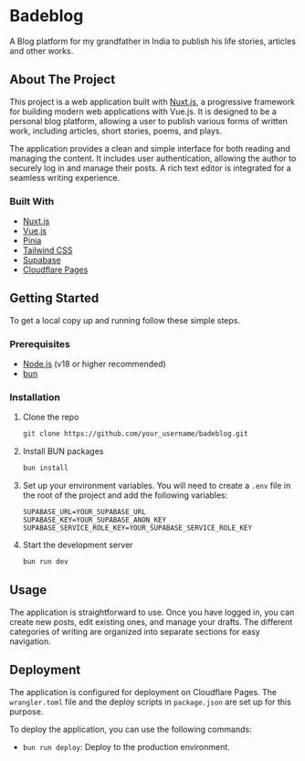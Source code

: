 # Badeblog

A Blog platform for my grandfather in India to publish his life stories, articles and other works.

## About The Project

This project is a web application built with [Nuxt.js](https://nuxt.com/), a progressive framework for building modern web applications with Vue.js. It is designed to be a personal blog platform, allowing a user to publish various forms of written work, including articles, short stories, poems, and plays.

The application provides a clean and simple interface for both reading and managing the content. It includes user authentication, allowing the author to securely log in and manage their posts. A rich text editor is integrated for a seamless writing experience.

### Built With

*   [Nuxt.js](https://nuxt.com/)
*   [Vue.js](https://vuejs.org/)
*   [Pinia](https://pinia.vuejs.org/)
*   [Tailwind CSS](https://tailwindcss.com/)
*   [Supabase](https://supabase.io/)
*   [Cloudflare Pages](https://pages.cloudflare.com/)

## Getting Started

To get a local copy up and running follow these simple steps.

### Prerequisites

*   [Node.js](https://nodejs.org/en/) (v18 or higher recommended)
*   [bun](https://bun.sh/)

### Installation

1.  Clone the repo
    ```sh
    git clone https://github.com/your_username/badeblog.git
    ```
2.  Install BUN packages
    ```sh
    bun install
    ```
3.  Set up your environment variables. You will need to create a `.env` file in the root of the project and add the following variables:
    ```
    SUPABASE_URL=YOUR_SUPABASE_URL
    SUPABASE_KEY=YOUR_SUPABASE_ANON_KEY
    SUPABASE_SERVICE_ROLE_KEY=YOUR_SUPABASE_SERVICE_ROLE_KEY
    ```
4.  Start the development server
    ```sh
    bun run dev
    ```

## Usage

The application is straightforward to use. Once you have logged in, you can create new posts, edit existing ones, and manage your drafts. The different categories of writing are organized into separate sections for easy navigation.

## Deployment

The application is configured for deployment on Cloudflare Pages. The `wrangler.toml` file and the deploy scripts in `package.json` are set up for this purpose.

To deploy the application, you can use the following commands:

*   `bun run deploy`: Deploy to the production environment.
